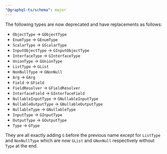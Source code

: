 ```yaml
---
"@graphql-ts/schema": major
---
```


The following types are now deprecated and have replacements as follows:

- `ObjectType` -> `GObjectType`
- `EnumType` -> `GEnumType`
- `ScalarType` -> `GScalarType`
- `InputObjectType` -> `GInputObjectType`
- `InterfaceType` -> `GInterfaceType`
- `UnionType` -> `GUnionType`
- `ListType` -> `GList`
- `NonNullType` -> `GNonNull`
- `Arg` -> `GArg`
- `Field` -> `GField`
- `FieldResolver` -> `GFieldResolver`
- `InterfaceField` -> `GInterfaceField`
- `NullableInputType` -> `GNullableInputType`
- `NullableOutputType` -> `GNullableOutputType`
- `NullableType` -> `GNullableType`
- `InputType` -> `GInputType`
- `OutputType` -> `GOutputType`
- `Type` -> `GType`

They are all exactly adding `G` before the previous name except for `ListType` and `NonNullType` which are now `GList` and `GNonNull` respectively without `Type` at the end.
